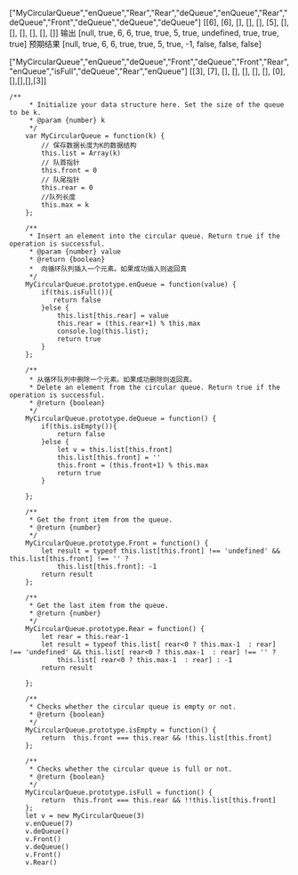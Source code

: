 ["MyCircularQueue","enQueue","Rear","Rear","deQueue","enQueue","Rear","deQueue","Front","deQueue","deQueue","deQueue"]
[[6],              [6],       [],    [],    [],       [5],      [],    [],         [],       [],       [],       []]
输出
[null,              true,      6,    6,     true,     true,     5,     true,    undefined,  true,     true,      true]
预期结果
[null,              true,      6,    6,     true,     true,     5,     true,        -1,      false,   false,     false]

["MyCircularQueue","enQueue","deQueue","Front","deQueue","Front","Rear","enQueue","isFull","deQueue","Rear","enQueue"]
[[3],               [7],        [],     [],         [],     [],     [],     [0],[],[],[],[3]]

```
/**
     * Initialize your data structure here. Set the size of the queue to be k.
     * @param {number} k
     */
    var MyCircularQueue = function(k) {
        // 保存数据长度为K的数据结构
        this.list = Array(k)
        // 队首指针
        this.front = 0
        // 队尾指针
        this.rear = 0
        //队列长度
        this.max = k
    };

    /**
     * Insert an element into the circular queue. Return true if the operation is successful.
     * @param {number} value
     * @return {boolean}
     *  向循环队列插入一个元素。如果成功插入则返回真
     */
    MyCircularQueue.prototype.enQueue = function(value) {
        if(this.isFull()){
           return false
        }else {
            this.list[this.rear] = value
            this.rear = (this.rear+1) % this.max
            console.log(this.list);
            return true
        }
    };

    /**
     * 从循环队列中删除一个元素。如果成功删除则返回真。
     * Delete an element from the circular queue. Return true if the operation is successful.
     * @return {boolean}
     */
    MyCircularQueue.prototype.deQueue = function() {
        if(this.isEmpty()){
            return false
        }else {
            let v = this.list[this.front]
            this.list[this.front] = ''
            this.front = (this.front+1) % this.max
            return true
        }

    };

    /**
     * Get the front item from the queue.
     * @return {number}
     */
    MyCircularQueue.prototype.Front = function() {
        let result = typeof this.list[this.front] !== 'undefined' && this.list[this.front] !== '' ?
            this.list[this.front]: -1
        return result
    };

    /**
     * Get the last item from the queue.
     * @return {number}
     */
    MyCircularQueue.prototype.Rear = function() {
        let rear = this.rear-1
        let result = typeof this.list[ rear<0 ? this.max-1  : rear] !== 'undefined' && this.list[ rear<0 ? this.max-1  : rear] !== '' ?
            this.list[ rear<0 ? this.max-1  : rear] : -1
        return result

    };

    /**
     * Checks whether the circular queue is empty or not.
     * @return {boolean}
     */
    MyCircularQueue.prototype.isEmpty = function() {
        return  this.front === this.rear && !this.list[this.front]
    };

    /**
     * Checks whether the circular queue is full or not.
     * @return {boolean}
     */
    MyCircularQueue.prototype.isFull = function() {
        return  this.front === this.rear && !!this.list[this.front]
    };
    let v = new MyCircularQueue(3)
    v.enQueue(7)
    v.deQueue()
    v.Front()
    v.deQueue()
    v.Front()
    v.Rear()
```
